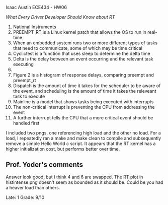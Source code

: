 Isaac Austin
ECE434 - HW06

*What Every Driver Developer Should Know about RT*
1) National Instruments
2) PREEMPT_RT is a Linux kernel patch that allows the OS to run in real-time 
3) When an embedded system runs two or more different types of tasks that need to communicate, some of which may be time critical
4) Cyclictest is a function that uses sleep to determine the delta time
5) Delta is the delay between an event occurring and the relevant task executing
6) 
7) Figure 2 is a histogram of response delays, comparing preempt and preempt_rt
8) Dispatch is the amount of time it takes for the scheduler to be aware of the event, and scheduling is the amount of time it takes the releveant task to execute
9) Mainline is a model that shows tasks being executed with interrupts 
10) The non-critical interrupt is preventing the CPU from addressing the event
11) A further interrupt tells the CPU that a more critical event should be handled first

I included two pngs, one referencing high load and the other no load. For a load, I
repeatedly ran a make and make clean to compile and subsequently remove a simple
Hello World c script. It appears that the RT kernel has a higher initialization cost,
but performs better over time.


## Prof. Yoder's comments

Answer look good, but I think 4 and 6 are swapped. 
The RT plot in histintense.png doesn't seem as bounded as it should be.  Could
be you had a heaver load than others.

Late: 1
Grade:  9/10